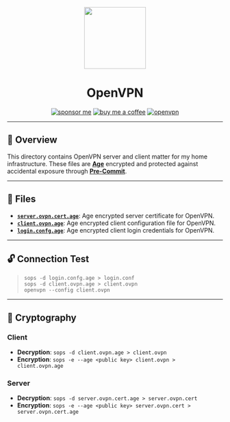 <div align="center">

<img src="https://simpleicons.org/icons/openvpn.svg" width="144px" height="144px"/>

# OpenVPN
[![sponsor me](https://img.shields.io/badge/sponsor-30363D?style=for-the-badge&logo=GitHub-Sponsors&logoColor=#white)](https://github.com/sponsors/simbleau)
[![buy me a coffee](https://img.shields.io/badge/Buy_Me_A_Coffee-FFDD00?style=for-the-badge&logo=buy-me-a-coffee&logoColor=black)](https://buymeacoffee.com/simbleau)
[![openvpn](https://img.shields.io/badge/OpenVPN-EA7E20?style=for-the-badge&logo=openvpn&logoColor=black)](https://openvpn.net)

</div>

---

## 📖 Overview
This directory contains OpenVPN server and client matter for my home infrastructure. These files are [__Age__](https://github.com/FiloSottile/age) encrypted and protected against accidental exposure through [__Pre-Commit__](https://pre-commit.com/).

---

## 📁 Files
- [__`server.ovpn.cert.age`__](./server.ovpn.cert.age): Age encrypted server certificate for OpenVPN.
- [__`client.ovpn.age`__](./client.ovpn.age): Age encrypted client configuration file for OpenVPN.
- [__`login.confg.age`__](./login.conf.age): Age encrypted client login credentials for OpenVPN.

---

## 🔓 Connection Test

> `sops -d login.confg.age > login.conf` \
> `sops -d client.ovpn.age > client.ovpn` \
> `openvpn --config client.ovpn`

---

## 🔄 Cryptography

### Client
- **Decryption**: `sops -d client.ovpn.age > client.ovpn`
- **Encryption**: `sops -e --age <public key> client.ovpn > client.ovpn.age`

### Server
- **Decryption**: `sops -d server.ovpn.cert.age > server.ovpn.cert`
- **Encryption**: `sops -e --age <public key> server.ovpn.cert > server.ovpn.cert.age`
